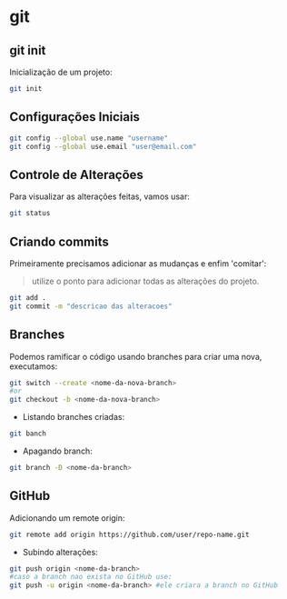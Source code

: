 # git

## git init
Inicialização de um projeto:
```bash
git init
```

## Configurações Iniciais
```bash
git config --global use.name "username"
git config --global use.email "user@email.com"
```

## Controle de Alterações
Para visualizar as  alterações feitas, vamos usar:
```bash
git status
```

## Criando commits
Primeiramente precisamos adicionar as mudanças e enfim 'comitar':
> utilize o ponto para adicionar todas as alterações do projeto.
```bash
git add .
git commit -m "descricao das alteracoes"
```

## Branches
Podemos ramificar o código usando branches para criar uma nova, executamos:
```bash
git switch --create <nome-da-nova-branch>
#or
git checkout -b <nome-da-nova-branch>
```

- Listando branches criadas:
```bash
git banch
```

- Apagando branch:
```bash
git branch -D <nome-da-branch>
```

## GitHub
Adicionando um remote origin:
```bash
git remote add origin https://github.com/user/repo-name.git
```

- Subindo alterações:
```bash
git push origin <nome-da-branch>
#caso a branch nao exista no GitHub use:
git push -u origin <nome-da-branch> #ele criara a branch no GitHub
```